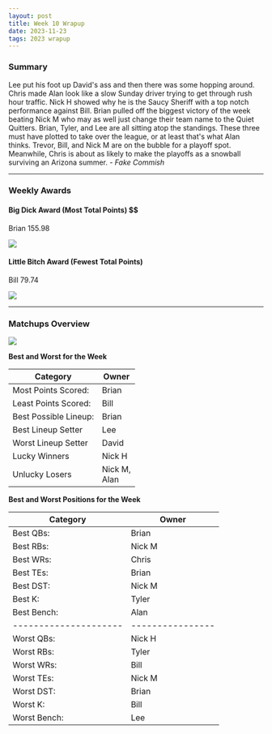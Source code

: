 ```yaml
---
layout: post
title: Week 10 Wrapup
date: 2023-11-23
tags: 2023 wrapup
---
```


### Summary
Lee put his foot up David's ass and then there was some hopping around. Chris made Alan look like a slow Sunday driver trying to get through rush hour traffic. Nick H showed why he is the Saucy Sheriff with a top notch performance against Bill. Brian pulled off the biggest victory of the week beating Nick M who may as well just change their team name to the Quiet Quitters. 
Brian, Tyler, and Lee are all sitting atop the standings. These three must have plotted to take over the league, or at least that's what Alan thinks. Trevor, Bill, and Nick M are on the bubble for a playoff spot. Meanwhile, Chris is about as likely to make the playoffs as a snowball surviving an Arizona summer.  *- Fake Commish*

___

### Weekly Awards

#### Big Dick Award (Most Total Points) $$
Brian 155.98 

![](https://media0.giphy.com/media/26tPcgtbhhbU88U2A/giphy.gif?cid=3aa7f8124lx2jarimvx6k8ita8f2kbpfx3780mp5s95lmjzj&ep=v1_gifs_search&rid=giphy.gif&ct=g)

#### Little Bitch Award (Fewest Total Points)
Bill 79.74 

![](https://media4.giphy.com/media/2Uy1J40PlLn3XFFAnz/giphy.gif?cid=3aa7f812u34twde6df986oy1d7pt9748d5xa9vzqzfk8p8sz&ep=v1_gifs_search&rid=giphy.gif&ct=g)


___

### Matchups Overview

![](../assets/img/matchup_2023-10.png)


**Best and Worst for the Week**


| Category              | Owner             |
|-----------------------|-------------------|
| Most Points Scored:   | Brian             |
| Least Points Scored:  | Bill              |
| Best Possible Lineup: | Brian             |
| Best Lineup Setter    | Lee               |
| Worst Lineup Setter   | David             |
| Lucky Winners         | Nick H            |
| Unlucky Losers        | Nick M,<br />Alan |


**Best and Worst Positions for the Week**


| Category              | Owner            |
|-----------------------|------------------|
| Best QBs:             | Brian            |
| Best RBs:             | Nick M           |
| Best WRs:             | Chris            |
| Best TEs:             | Brian            |
| Best DST:             | Nick M           |
| Best K:               | Tyler            |
| Best Bench:           | Alan             |
| --------------------- | ---------------- |
| Worst QBs:            | Nick H           |
| Worst RBs:            | Tyler            |
| Worst WRs:            | Bill             |
| Worst TEs:            | Nick M           |
| Worst DST:            | Brian            |
| Worst K:              | Bill             |
| Worst Bench:          | Lee              |

